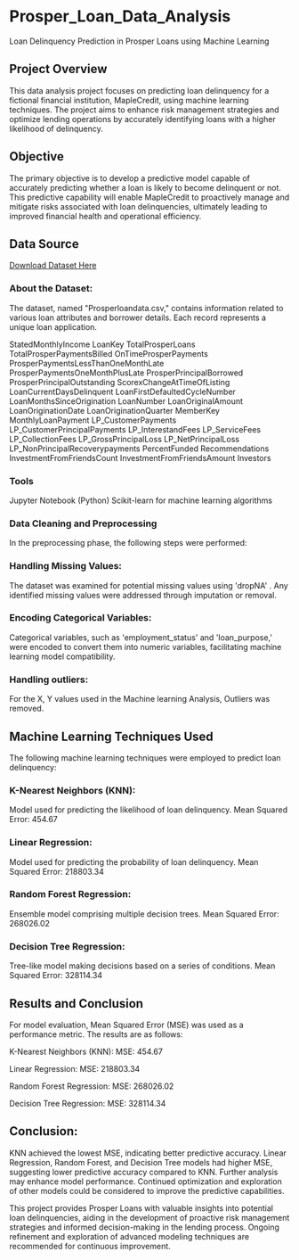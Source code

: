 # Prosper_Loan_Data_Analysis
Loan Delinquency Prediction in Prosper Loans using Machine Learning

## Project Overview
This data analysis project focuses on predicting loan delinquency for a fictional financial institution, MapleCredit, using machine learning techniques. The project aims to enhance risk management strategies and optimize lending operations by accurately identifying loans with a higher likelihood of delinquency.

## Objective
The primary objective is to develop a predictive model capable of accurately predicting whether a loan is likely to become delinquent or not. This predictive capability will enable MapleCredit to proactively manage and mitigate risks associated with loan delinquencies, ultimately leading to improved financial health and operational efficiency.

## Data Source
[Download Dataset Here](https://www.kaggle.com/datasets/henryokam/prosper-loan-data)

### About the Dataset:
The dataset, named "Prosperloandata.csv," contains information related to various loan attributes and borrower details. Each record represents a unique loan application.

 StatedMonthlyIncome	LoanKey	TotalProsperLoans	TotalProsperPaymentsBilled	OnTimeProsperPayments	ProsperPaymentsLessThanOneMonthLate	ProsperPaymentsOneMonthPlusLate	ProsperPrincipalBorrowed	ProsperPrincipalOutstanding	ScorexChangeAtTimeOfListing	LoanCurrentDaysDelinquent	LoanFirstDefaultedCycleNumber	LoanMonthsSinceOrigination	LoanNumber	LoanOriginalAmount	LoanOriginationDate	LoanOriginationQuarter	MemberKey	MonthlyLoanPayment	LP_CustomerPayments	LP_CustomerPrincipalPayments	LP_InterestandFees	LP_ServiceFees	LP_CollectionFees	LP_GrossPrincipalLoss	LP_NetPrincipalLoss	LP_NonPrincipalRecoverypayments	PercentFunded	Recommendations	InvestmentFromFriendsCount	InvestmentFromFriendsAmount	Investors

### Tools
Jupyter Notebook (Python)
Scikit-learn for machine learning algorithms

### Data Cleaning and Preprocessing
In the preprocessing phase, the following steps were performed:

### Handling Missing Values:
The dataset was examined for potential missing values using 'dropNA' . Any identified missing values were addressed through imputation or removal.

### Encoding Categorical Variables:
Categorical variables, such as 'employment_status' and 'loan_purpose,' were encoded to convert them into numeric variables, facilitating machine learning model compatibility.

### Handling outliers:
For the X, Y values used in the Machine learning Analysis, Outliers was removed.

## Machine Learning Techniques Used
The following machine learning techniques were employed to predict loan delinquency:

### K-Nearest Neighbors (KNN):
Model used for predicting the likelihood of loan delinquency.
Mean Squared Error: 454.67

### Linear Regression:
Model used for predicting the probability of loan delinquency.
Mean Squared Error: 218803.34

### Random Forest Regression:
Ensemble model comprising multiple decision trees.
Mean Squared Error: 268026.02

### Decision Tree Regression:
Tree-like model making decisions based on a series of conditions.
Mean Squared Error: 328114.34

## Results and Conclusion
For model evaluation, Mean Squared Error (MSE) was used as a performance metric. The results are as follows:

K-Nearest Neighbors (KNN):
MSE: 454.67

Linear Regression:
MSE: 218803.34

Random Forest Regression:
MSE: 268026.02

Decision Tree Regression:
MSE: 328114.34

## Conclusion:
KNN achieved the lowest MSE, indicating better predictive accuracy.
Linear Regression, Random Forest, and Decision Tree models had higher MSE, suggesting lower predictive accuracy compared to KNN.
Further analysis may enhance model performance.
Continued optimization and exploration of other models could be considered to improve the predictive capabilities.

This project provides Prosper Loans  with valuable insights into potential loan delinquencies, aiding in the development of proactive risk management strategies and informed decision-making in the lending process. Ongoing refinement and exploration of advanced modeling techniques are recommended for continuous improvement.





